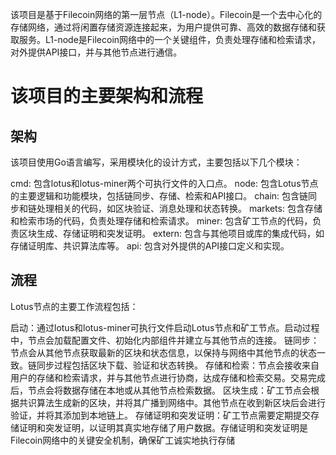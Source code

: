 该项目是基于Filecoin网络的第一层节点（L1-node）。Filecoin是一个去中心化的存储网络，通过将闲置存储资源连接起来，为用户提供可靠、高效的数据存储和获取服务。L1-node是Filecoin网络中的一个关键组件，负责处理存储和检索请求，对外提供API接口，并与其他节点进行通信。

# 该项目的主要架构和流程

## 架构

该项目使用Go语言编写，采用模块化的设计方式，主要包括以下几个模块：

cmd: 包含lotus和lotus-miner两个可执行文件的入口点。
node: 包含Lotus节点的主要逻辑和功能模块，包括链同步、存储、检索和API接口。
chain: 包含链同步和链处理相关的代码，如区块验证、消息处理和状态转换。
markets: 包含存储和检索市场的代码，负责处理存储和检索请求。
miner: 包含矿工节点的代码，负责区块生成、存储证明和突发证明。
extern: 包含与其他项目或库的集成代码，如存储证明库、共识算法库等。
api: 包含对外提供的API接口定义和实现。

## 流程

Lotus节点的主要工作流程包括：

启动：通过lotus和lotus-miner可执行文件启动Lotus节点和矿工节点。启动过程中，节点会加载配置文件、初始化内部组件并建立与其他节点的连接。
链同步：节点会从其他节点获取最新的区块和状态信息，以保持与网络中其他节点的状态一致。链同步过程包括区块下载、验证和状态转换。
存储和检索：节点会接收来自用户的存储和检索请求，并与其他节点进行协商，达成存储和检索交易。交易完成后，节点会将数据存储在本地或从其他节点检索数据。
区块生成：矿工节点会根据共识算法生成新的区块，并将其广播到网络中。其他节点在收到新区块后会进行验证，并将其添加到本地链上。
存储证明和突发证明：矿工节点需要定期提交存储证明和突发证明，以证明其真实地存储了用户数据。存储证明和突发证明是Filecoin网络中的关键安全机制，确保矿工诚实地执行存储